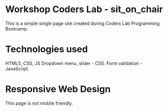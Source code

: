 # Workshop Coders Lab - sit_on_chair
This is a simple single page site created during Coders Lab Programming Bootcamp.

# Technologies used
HTML5, CSS, JS
Dropdown menu, slider - CSS. Form validation - JavaScript.

# Responsive Web Design
This page is not mobile friendly.